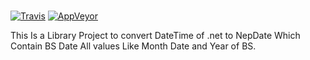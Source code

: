 # 
[![Travis](https://travis-ci.org/mkmpvtltd1/Ad-To-BS.svg?branch=master)](https://travis-ci.org/mkmpvtltd1/Ad-To-BS)
[![AppVeyor](https://img.shields.io/appveyor/ci/mkmpvtltd1/Ad-To-Bs.svg)](https://ci.appveyor.com/project/mkmpvtltd1/Ad-To-Bs)

This Is a Library Project to convert DateTime of .net to NepDate Which Contain BS Date All values Like Month Date and Year of BS.
